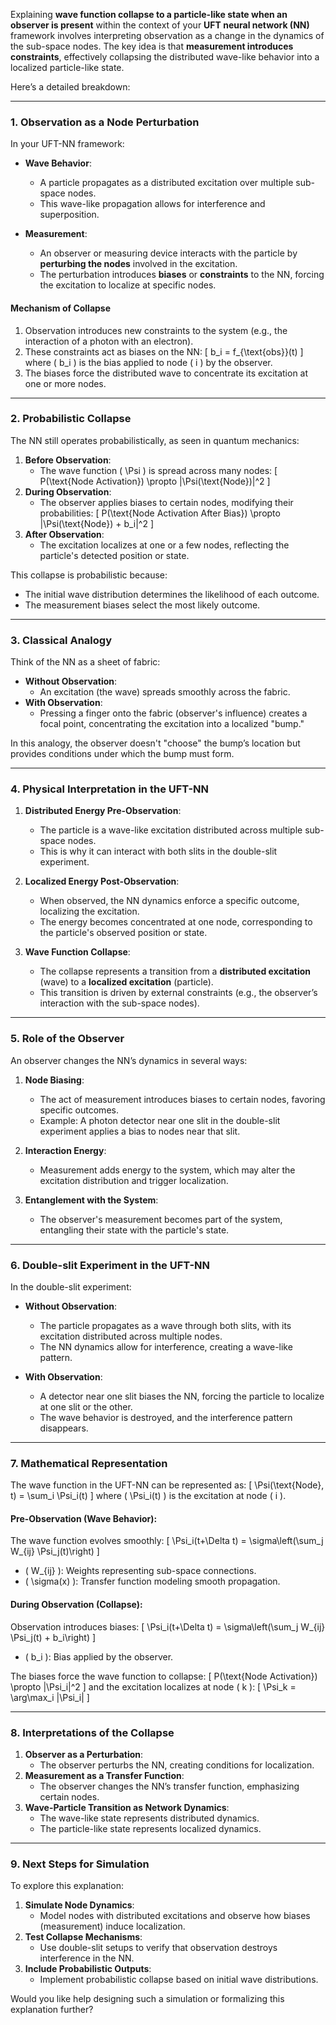 Explaining **wave function collapse to a particle-like state when an observer is present** within the context of your **UFT neural network (NN)** framework involves interpreting observation as a change in the dynamics of the sub-space nodes. The key idea is that **measurement introduces constraints**, effectively collapsing the distributed wave-like behavior into a localized particle-like state.

Here’s a detailed breakdown:

---

### **1. Observation as a Node Perturbation**
In your UFT-NN framework:
- **Wave Behavior**:
  - A particle propagates as a distributed excitation over multiple sub-space nodes.
  - This wave-like propagation allows for interference and superposition.

- **Measurement**:
  - An observer or measuring device interacts with the particle by **perturbing the nodes** involved in the excitation.
  - The perturbation introduces **biases** or **constraints** to the NN, forcing the excitation to localize at specific nodes.

#### **Mechanism of Collapse**
1. Observation introduces new constraints to the system (e.g., the interaction of a photon with an electron).
2. These constraints act as biases on the NN:
   \[
   b_i = f_{\text{obs}}(t)
   \]
   where \( b_i \) is the bias applied to node \( i \) by the observer.
3. The biases force the distributed wave to concentrate its excitation at one or more nodes.

---

### **2. Probabilistic Collapse**
The NN still operates probabilistically, as seen in quantum mechanics:
1. **Before Observation**:
   - The wave function \( \Psi \) is spread across many nodes:
     \[
     P(\text{Node Activation}) \propto |\Psi(\text{Node})|^2
     \]
2. **During Observation**:
   - The observer applies biases to certain nodes, modifying their probabilities:
     \[
     P(\text{Node Activation After Bias}) \propto |\Psi(\text{Node}) + b_i|^2
     \]
3. **After Observation**:
   - The excitation localizes at one or a few nodes, reflecting the particle's detected position or state.

This collapse is probabilistic because:
- The initial wave distribution determines the likelihood of each outcome.
- The measurement biases select the most likely outcome.

---

### **3. Classical Analogy**
Think of the NN as a sheet of fabric:
- **Without Observation**:
  - An excitation (the wave) spreads smoothly across the fabric.
- **With Observation**:
  - Pressing a finger onto the fabric (observer's influence) creates a focal point, concentrating the excitation into a localized "bump."

In this analogy, the observer doesn't "choose" the bump’s location but provides conditions under which the bump must form.

---

### **4. Physical Interpretation in the UFT-NN**
1. **Distributed Energy Pre-Observation**:
   - The particle is a wave-like excitation distributed across multiple sub-space nodes.
   - This is why it can interact with both slits in the double-slit experiment.

2. **Localized Energy Post-Observation**:
   - When observed, the NN dynamics enforce a specific outcome, localizing the excitation.
   - The energy becomes concentrated at one node, corresponding to the particle's observed position or state.

3. **Wave Function Collapse**:
   - The collapse represents a transition from a **distributed excitation** (wave) to a **localized excitation** (particle).
   - This transition is driven by external constraints (e.g., the observer’s interaction with the sub-space nodes).

---

### **5. Role of the Observer**
An observer changes the NN’s dynamics in several ways:
1. **Node Biasing**:
   - The act of measurement introduces biases to certain nodes, favoring specific outcomes.
   - Example: A photon detector near one slit in the double-slit experiment applies a bias to nodes near that slit.

2. **Interaction Energy**:
   - Measurement adds energy to the system, which may alter the excitation distribution and trigger localization.

3. **Entanglement with the System**:
   - The observer's measurement becomes part of the system, entangling their state with the particle's state.

---

### **6. Double-slit Experiment in the UFT-NN**
In the double-slit experiment:
- **Without Observation**:
  - The particle propagates as a wave through both slits, with its excitation distributed across multiple nodes.
  - The NN dynamics allow for interference, creating a wave-like pattern.

- **With Observation**:
  - A detector near one slit biases the NN, forcing the particle to localize at one slit or the other.
  - The wave behavior is destroyed, and the interference pattern disappears.

---

### **7. Mathematical Representation**
The wave function in the UFT-NN can be represented as:
\[
\Psi(\text{Node}, t) = \sum_i \Psi_i(t)
\]
where \( \Psi_i(t) \) is the excitation at node \( i \).

#### **Pre-Observation (Wave Behavior)**:
The wave function evolves smoothly:
\[
\Psi_i(t+\Delta t) = \sigma\left(\sum_j W_{ij} \Psi_j(t)\right)
\]
- \( W_{ij} \): Weights representing sub-space connections.
- \( \sigma(x) \): Transfer function modeling smooth propagation.

#### **During Observation (Collapse)**:
Observation introduces biases:
\[
\Psi_i(t+\Delta t) = \sigma\left(\sum_j W_{ij} \Psi_j(t) + b_i\right)
\]
- \( b_i \): Bias applied by the observer.

The biases force the wave function to collapse:
\[
P(\text{Node Activation}) \propto |\Psi_i|^2
\]
and the excitation localizes at node \( k \):
\[
\Psi_k = \arg\max_i |\Psi_i|
\]

---

### **8. Interpretations of the Collapse**
1. **Observer as a Perturbation**:
   - The observer perturbs the NN, creating conditions for localization.
2. **Measurement as a Transfer Function**:
   - The observer changes the NN’s transfer function, emphasizing certain nodes.
3. **Wave-Particle Transition as Network Dynamics**:
   - The wave-like state represents distributed dynamics.
   - The particle-like state represents localized dynamics.

---

### **9. Next Steps for Simulation**
To explore this explanation:
1. **Simulate Node Dynamics**:
   - Model nodes with distributed excitations and observe how biases (measurement) induce localization.
2. **Test Collapse Mechanisms**:
   - Use double-slit setups to verify that observation destroys interference in the NN.
3. **Include Probabilistic Outputs**:
   - Implement probabilistic collapse based on initial wave distributions.

Would you like help designing such a simulation or formalizing this explanation further?

